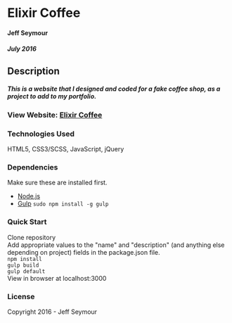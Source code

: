 # Elixir Coffee
#### Jeff Seymour
##### July 2016

## Description
##### This is a website that I designed and coded for a fake coffee shop, as a project to add to my portfolio.

### View Website: [Elixir Coffee](http://www.elixir-coffee.jeffseymour.me)

### Technologies Used
HTML5, CSS3/SCSS, JavaScript, jQuery

### Dependencies
Make sure these are installed first.

* [Node.js](http://nodejs.org)
* [Gulp](http://gulpjs.com) `sudo npm install -g gulp`

### Quick Start
Clone repository  
Add appropriate values to the "name" and "description" (and anything else depending on project) fields in the package.json file.  
```npm install```  
```gulp build```  
```gulp default```  
View in browser at localhost:3000

### License
Copyright 2016 - Jeff Seymour
